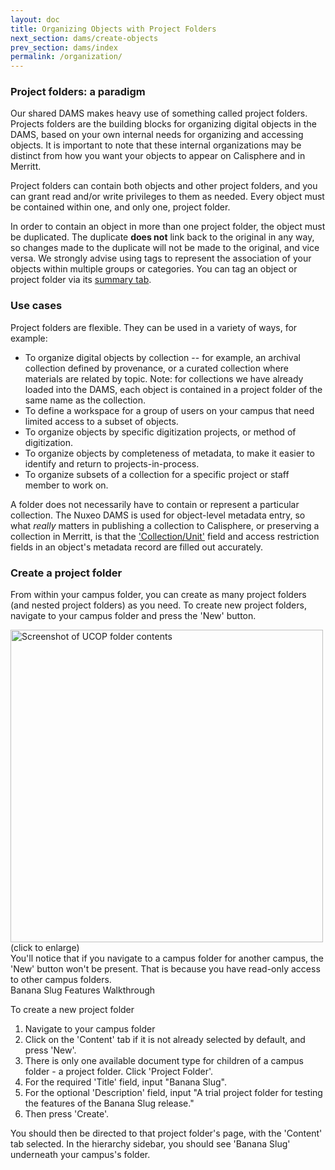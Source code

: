 ```yaml
---
layout: doc
title: Organizing Objects with Project Folders
next_section: dams/create-objects
prev_section: dams/index
permalink: /organization/
---
```


### Project folders: a paradigm

Our shared DAMS makes heavy use of something called project folders. Projects folders are the building blocks for organizing digital objects in the DAMS, based on your own internal needs for organizing and accessing objects. It is important to note that these internal organizations may be distinct from how you want your objects to appear on Calisphere and in Merritt.

Project folders can contain both objects and other project folders, and you can grant read and/or write privileges to them as needed. Every object must be contained within one, and only one, project folder.

<div class="note">In order to contain an object in more than one project folder, the object must be duplicated. The duplicate <b>does not</b> link back to the original in any way, so changes made to the duplicate will not be made to the original, and vice versa. We strongly advise using tags to represent the association of your objects within multiple groups or categories. You can tag an object or project folder via its <a href="{{ site.url }}{{ site.baseurl}}/docs/dams/edit-objects" class="notelink">summary tab</a>.</div>

### Use cases
Project folders are flexible. They can be used in a variety of ways, for example:

  - To organize digital objects by collection -- for example, an archival collection defined by provenance, or a curated collection where materials are related by topic.
    Note: for collections we have already loaded into the DAMS, each object is contained in a project folder of the same      name as the collection. 
  - To define a workspace for a group of users on your campus that need limited access to a subset of objects. 
  - To organize objects by specific digitization projects, or method of digitization. 
  - To organize objects by completeness of metadata, to make it easier to identify and return to projects-in-process. 
  - To organize subsets of a collection for a specific project or staff member to work on.
  
<div class="note">A folder does not necessarily have to contain or represent a particular collection. The Nuxeo DAMS is used for object-level metadata entry, so what <i>really</i> matters in publishing a collection to Calisphere, or preserving a collection in Merritt, is that the <a href="" class="notelink">'Collection/Unit'</a> field and access restriction fields in an object's metadata record are filled out accurately.</div>

### Create a project folder
From within your campus folder, you can create as many project folders (and nested project folders) as you need. To create new project folders, navigate to your campus folder and press the 'New' button. 

<a class="img-popup" href="{{ site.url }}{{ site.baseurl }}/images/2_UCOP-folder.png">
  <img src="{{ site.url }}{{ site.baseurl }}/images/2_UCOP-folder.png" alt="Screenshot of UCOP folder contents" style="width: 500px">
</a>
<br>(click to enlarge)

<div class="note">You'll notice that if you navigate to a campus folder for another campus, the 'New' button won't be present. That is because you have read-only access to other campus folders.</div>

<div class="walkthrough">Banana Slug Features Walkthrough</div>

To create a new project folder 

1. Navigate to your campus folder
2. Click on the 'Content' tab if it is not already selected by default, and press 'New'.
3. There is only one available document type for children of a campus folder - a project folder. Click 'Project Folder'. 
4. For the required 'Title' field, input "Banana Slug".
5. For the optional 'Description' field, input "A trial project folder for testing the features of the Banana Slug release." 
6. Then press 'Create'. 

<p>You should then be directed to that project folder's page, with the 'Content' tab selected. In the hierarchy sidebar, you should see 'Banana Slug' underneath your campus's folder.</p>